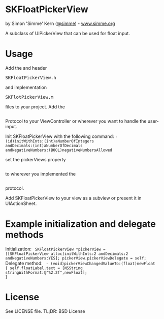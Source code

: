 SKFloatPickerView
=================
by Simon 'Simme' Kern (<a href="http://www.twitter.com/0xsimme">@simme</a>) -  <a href="http://www.simme.org">www.simme.org</a>

A subclass of UIPickerView that can be used for float input.


Usage
=================
Add the  and header <pre>SKFloatPickerView.h</pre> and implementation <pre>SKFlotPickerView.m</pre> files to your project.
Add the <pre><SKFloatPickerViewDelegate></pre> Protocol to your ViewController or wherever you want to handle the user-input.
	
Init SKFloatPickerView with the following command:
<code>- (id)initWithInts:(int)aNumberOfIntegers andDecimals:(int)aNumberOfDecimals
andNegativeNumbers:(BOOL)negativeNumbersAllowed</code>

set the pickerViews property <pre><pickerViewDelegate></pre> to wherever you implemented the <pre><SKFloatPickerViewDelegate></pre> protocol.

Add SKFloatPickerView to your view as a subview or present it in UIActionSheet.

Example initialization and delegate methods
=================
Initialization:
<code>
	SKFloatPickerView *pickerView = [[SKFloatPickerView alloc]initWithInts:2 andDecimals:2 andNegativeNumbers:YES];
	pickerView.pickerViewDelegate = self;
</code>
Delegate method:
<code>
	- (void)pickerViewChangedValueTo:(float)newFloat
	{
	    self.floatLabel.text = [NSString stringWithFormat:@"%2.2f",newFloat];
	}
</code>

License
=================
See LICENSE file. TL;DR: BSD License